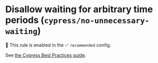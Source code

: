 # Disallow waiting for arbitrary time periods (`cypress/no-unnecessary-waiting`)

💼 This rule is enabled in the ✅ `recommended` config.

<!-- end auto-generated rule header -->

See [the Cypress Best Practices guide](https://on.cypress.io/best-practices#Unnecessary-Waiting).
